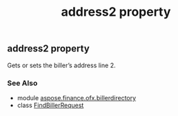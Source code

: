 ﻿---
title: address2 property
second_title: Aspose.Finance for Python via .NET API References
description: 
type: docs
weight: 40
url: /python-net/aspose.finance.ofx.billerdirectory/findbillerrequest/address2/
is_root: false
---

## address2 property


Gets or sets the biller’s address line 2.

### See Also
* module [aspose.finance.ofx.billerdirectory](../../)
* class [FindBillerRequest](/finance/python-net/aspose.finance.ofx.billerdirectory/findbillerrequest)
